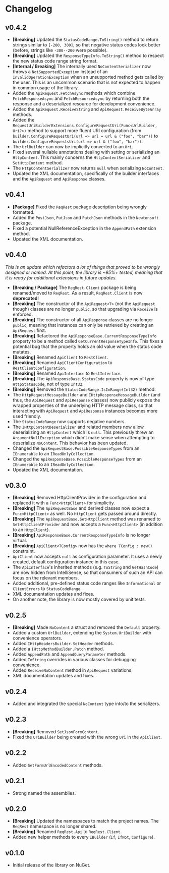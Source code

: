 # Changelog

## v0.4.2

* **[Breaking]** Updated the `StatusCodeRange.ToString()` method to return strings similar to `[-200, 300]`, so that negative status codes look better (before, strings like `-300--200` were possible).
* **[Breaking]** Updated the `ResponseTypeInfo.ToString()` method to respect the new status code range string format.
* **[Internal / Breaking]** The internally used `NoContentSerializer` now throws a `NotSupportedException` instead of an `InvalidOperationException` when an unsupported method gets called by the user. This is an uncommon scenario that is not expected to happen in common usage of the library.
* Added the `ApiRequest.FetchAsync` methods which combine `FetchResponseAsync` and `FetchResourceAsync` by returning both the response and a deserialized resource for development convenience.
* Added the `ApiRequest.ReceiveString` and `ApiRequest.ReceiveByteArray` methods.
* Added the `RequestUriBuilderExtensions.ConfigureRequestUri(Func<UrlBuilder, Uri?>)` method to support more fluent URI configuration (from `builder.ConfigureRequestUri(url => url = url & ("foo", "bar"))` to `builder.ConfigureRequestsUri(url => url & ("foo", "bar"))`.
* The `UrlBuilder` can now be implicitly converted to an `Uri`.
* Fixed several nullable annotations dealing with setting or serializing an `HttpContent`. This mainly concerns the `HttpContentSerializer` and `SetHttpContent` method.
* The `HttpContentSerializer` now returns `null` when serializing `NoContent`.
* Updated the XML documentation, specifically of the builder interfaces and the `ApiRequest` and `ApiResponse` classes.

## v0.4.1

* **[Package]** Fixed the `ReqRest` package description being wrongly formatted.
* Added the `PostJson`, `PutJson` and `PatchJson` methods in the `Newtonsoft` package.
* Fixed a potential NullReferenceException in the `AppendPath` extension method.
* Updated the XML documentation.


## v0.4.0

_This is an update which refactors a lot of things that proved to be wrongly designed or named.
At this point, the library is ~95%+ tested, meaning that it is ready for additional extensions in future updates._

* **[Breaking / Package]** The `ReqRest.Client` package is being renamed/moved to `ReqRest`. As a result, `ReqRest.Client` is now **deprecated**!  
* **[Breaking]** The constructor of the `ApiRequest<T>` (not the `ApiRequest` though) classes are no longer `public`, so that upgrading via `Receive` is enforced.
* **[Breaking]** The constructor of all `ApiResponse` classes are no longer `public`, meaning that instances can only be retrieved by creating an `ApiRequest` first.
* **[Breaking]** Refactored the `ApiResponseBase.CurrentResponseTypeInfo` property to be a method called `GetCurrentResponseTypeInfo`. This fixes a potential bug that the property holds an old value when the status code mutates.
* **[Breaking]** Renamed `ApiClient` to `RestClient`.
* **[Breaking]** Renamed `ApiClientConfiguration` to `RestClientConfiguration`.
* **[Breaking]** Renamed `ApiInterface` to `RestInterface`.
* **[Breaking]** The `ApiResponseBase.StatusCode` property is now of type `HttpStatusCode`, not of type `Int32`.
* **[Breaking]** Removed the `StatusCodeRange.IsInRange(Int32)` method.
* The `HttpRequestMessageBuilder` and `IHttpResponseMessageBuilder` (and thus, the `ApiRequest` and `ApiResponse` classes) now publicly expose the wrapped properties of the underlying HTTP message class, so that interacting with `ApiRequest` and `ApiResponse` instances becomes more used friendly.
* The `StatusCodeRange` now supports negative numbers.
* The `IHttpContentDeserializer` and related members now allow deserializing an `HttpContent` which is `null`. This previously threw an `ArgumentNullException` which didn't make sense when attempting to deserialize `NoContent`. This behavior has been updated.
* Changed the `ApiRequestBase.PossibleResponseTypes` from an `IEnumerable` to an `IReadOnlyCollection`.
* Changed the `ApiResponseBase.PossibleResponseTypes` from an `IEnumerable` to an `IReadOnlyCollection`.
* Updated the XML documentation.


## v0.3.0

* **[Breaking]** Removed HttpClientProvider in the configuration and replaced it with a `Func<HttpClient>` for simplicity.
* **[Breaking]** The `ApiRequestBase` and derived classes now expect a `Func<HttpClient>` as well. No `HttpClient` gets passed around directly.
* **[Breaking]** The `ApiRequestBase.SetHttpClient` method was renamed to `SetHttpClientProvider` and now accepts a `Func<HttpClient>` (in addition to an `HttpClient`).
* **[Breaking]** `ApiResponseBase.CurrentResponseTypeInfo` is no longer virtual.
* **[Breaking]** `ApiClient<TConfig>` now has the `where TConfig : new()` constraint.
* `ApiClient` now accepts `null` as configuration parameter. It uses a newly created, default configuration instance in this case.
* The `ApiInterface`'s inherited methods (e.g. `ToString` and `GetHashCode`) are now hidden from IntelliSense, so that consumers of such an API can focus on the relevant members.
* Added additional, pre-defined status code ranges like `Informational` or `ClientErrors` to `StatusCodeRange`.
* XML documentation updates and fixes.
* On another note, the library is now mostly covered by unit tests.


## v0.2.5

* **[Breaking]** Made `NoContent` a struct and removed the `Default` property.
* Added a custom `UrlBuilder`, extending the `System.UriBuilder` with convenience operators.
* Added `IHttpHeadersBuilder.SetHeader` methods.
* Added a `IHttpMethodBuilder.Patch` method.
* Added `AppendPath` and `AppendQueryParameter` methods.
* Added `ToString` overrides in various classes for debugging convenience.
* Added `ReceiveNoContent` method in `ApiRequest` variations.
* XML documentation updates and fixes.


## v0.2.4

* Added and integrated the special `NoContent` type into/to the serializers. 


## v0.2.3

* **[Breaking]** Removed `SetJsonFormContent`.
* Fixed the `UriBuilder` being created with the wrong `Uri` in the `ApiClient`.


## v0.2.2

* Added `SetFormUrlEncodedContent` methods.


## v0.2.1

* Strong named the assemblies.


## v0.2.0

* **[Breaking]** Updated the namespaces to match the project names. The `ReqRest` namespace is no longer shared.
* **[Breaking]** Renamed `ReqRest.Api` to `ReqRest.Client`.
* Added new helper methods to every `IBuilder` (`If`, `IfNot`, `Configure`).


## v0.1.0

* Initial release of the library on NuGet.

